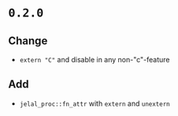 # `0.2.0`

## Change

- `extern "C"` and disable in any non-"c"-feature

## Add

- `jelal_proc::fn_attr` with `extern` and `unextern`
